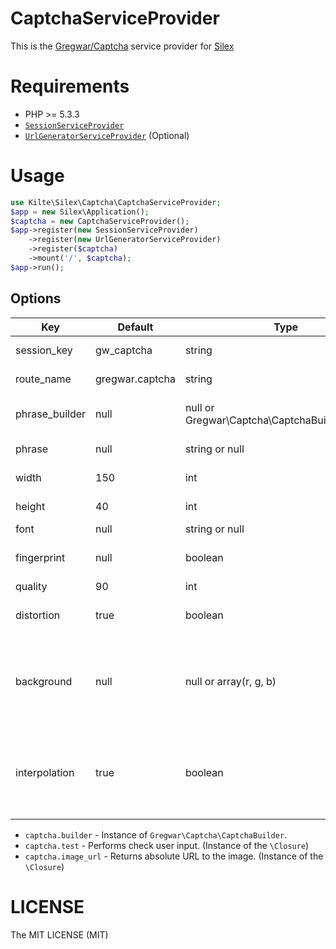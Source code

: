 # CaptchaServiceProvider

This is the [Gregwar/Captcha](https://github.com/Gregwar/Captcha/) service provider for [Silex](http://silex.sensiolabs.org)

# Requirements

- PHP >= 5.3.3
- [`SessionServiceProvider`](http://silex.sensiolabs.org/doc/providers/session.html)
- [`UrlGeneratorServiceProvider`](http://silex.sensiolabs.org/doc/providers/url_generator.html) (Optional)

# Usage

```php
use Kilte\Silex\Captcha\CaptchaServiceProvider;
$app = new Silex\Application();
$captcha = new CaptchaServiceProvider();
$app->register(new SessionServiceProvider)
    ->register(new UrlGeneratorServiceProvider)
    ->register($captcha)
    ->mount('/', $captcha);
$app->run();
```

## Options

|  Key             |    Default      | Type                                            |  Description
|------------------|-----------------|-------------------------------------------------|--------
| session_key      | gw_captcha      | string                                          | Name of the session key
| route_name       | gregwar.captcha | string                                          | Name of the route
| phrase_builder   | null            | null or Gregwar\Captcha\CaptchaBuilderInterface | Phrase builder (will be used if phrase is null)
| phrase           | null            | string or null                                  | Overrides the phrase
| width            | 150             | int                                             | Image width in the pixels
| height           | 40              | int                                             | Image height in the pixels
| font             | null            | string or null                                  | Path to the font
| fingerprint      | null            | boolean                                         | *I don't know what it does, see sources*
| quality          | 90              | int                                             | Image quality
| distortion       | true            | boolean                                         | Enable or disable the distortion
| background       | null            | null or array(r, g, b)                          | Force background color (this will disable many effects and is not recommended)
| interpolation    | true            | boolean                                         | Enable or disable the interpolation, disabling it will be quicker but the images will look uglier



- `captcha.builder` - Instance of `Gregwar\Captcha\CaptchaBuilder`.
- `captcha.test` - Performs check user input. (Instance of the `\Closure`)
- `captcha.image_url` -  Returns absolute URL to the image. (Instance of the `\Closure`)

# LICENSE

The MIT LICENSE (MIT)